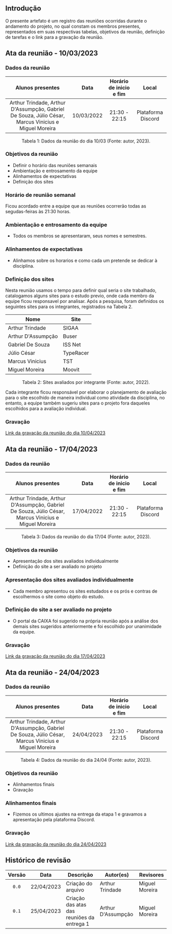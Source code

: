 ## Introdução

O presente artefato é um registro das reuniões ocorridas durante o andamento do projeto, no qual constam os membros presentes, representados em suas respectivas tabelas, objetivos da reunião, definição de tarefas e o link para a gravação da reunião.

## Ata da reunião - 10/03/2023

### Dados da reunião

|                                    Alunos presentes                                     |    Data    | Horário de inicio e fim |      Local       |
| :-------------------------------------------------------------------------------------: | :--------: | :---------------------: | :--------------: |
| Arthur Trindade, Arthur D'Assumpção, Gabriel De Souza, Júlio César, Marcus Vinicius e Miguel Moreira | 10/03/2022 | 21:30 - 22:15 | Plataforma Discord |

<div style="text-align: center">
<p> Tabela 1: Dados da reunião do dia 10/03 (Fonte: autor, 2023). </p>
</div>

### Objetivos da reunião

- Definir o horário das reuniões semanais
- Ambientação e entrosamento da equipe 
- Alinhamentos de expectativas
- Definição dos sites 

### Horário de reunião semanal

Ficou acordado entre a equipe que as reuniões ocorrerão todas as segudas-feiras às 21:30 horas.

### Ambientação e entrosamento da equipe

- Todos os membros se apresentaram, seus nomes e semestres.

### Alinhamentos de expectativas

- Alinhamos sobre os horarios e como cada um pretende se dedicar à disciplina. 

### Definição dos sites 

Nesta reunião usamos o tempo para definir qual seria o site trabalhado, catalogamos alguns sites para o estudo previo, onde cada membro da equipe ficou responsavel por analisar. Após a pesquisa, foram definidos os seguintes sites para os integrantes, registrados na Tabela 2.

| Nome          | Site               |
| ------------- | ------------------ |
| Arthur Trindade             | SIGAA              | 
| Arthur D'Assumpção          | Buser              |
| Gabriel De Souza     | ISS Net            |
| Júlio César                    | TypeRacer          |
| Marcus Vinicius         | TST                |
| Miguel Moreira  | Moovit             |

<div style="text-align: center">
<p> Tabela 2: Sites avaliados por integrante (Fonte: autor, 2022). </p>
</div>

Cada integrante ficou responsável por elaborar o planejamento de avaliação para o site escolhido de maneira individual como atividade da disciplina, no entanto, a equipe também sugeriu sites para o projeto fora daqueles escolhidos para a avaliação individual.

### Gravação

[Link da gravação da reunião do dia 10/04/2023](https://youtu.be/DFTasf2HS80)



## Ata da reunião - 17/04/2023

### Dados da reunião

|                                    Alunos presentes                                     |    Data    | Horário de inicio e fim |      Local       |
| :-------------------------------------------------------------------------------------: | :--------: | :---------------------: | :--------------: |
| Arthur Trindade, Arthur D'Assumpção, Gabriel De Souza, Júlio César, Marcus Vinicius e Miguel Moreira | 17/04/2022 | 21:30 - 22:15 | Plataforma Discord |

<div style="text-align: center">
<p> Tabela 3: Dados da reunião do dia 17/04 (Fonte: autor, 2023). </p>
</div>

### Objetivos da reunião
-  Apresentação dos sites avaliados individualmente
-  Definição do site a ser avaliado no projeto  

### Apresentação dos sites avaliados individualmente
- Cada membro apresentou os sites estudados e os prós e contras de escolhermos o site como objeto do estudo.

###  Definição do site a ser avaliado no projeto  
- O portal da CAIXA foi sugerido na própria reunião após a análise dos demais sites sugeridos anteriormente e foi escolhido por unanimidade da equipe.

### Gravação

[Link da gravação da reunião do dia 17/04/2023](https://www.youtube.com/watch?v=5aCm4Fn3WVA)



## Ata da reunião - 24/04/2023

### Dados da reunião

|                                    Alunos presentes                                     |    Data    | Horário de inicio e fim |      Local       |
| :-------------------------------------------------------------------------------------: | :--------: | :---------------------: | :--------------: |
| Arthur Trindade, Arthur D'Assumpção, Gabriel De Souza, Júlio César, Marcus Vinicius e Miguel Moreira | 24/04/2023 | 21:30 - 22:15 | Plataforma Discord |

<div style="text-align: center">
<p> Tabela 4: Dados da reunião do dia 24/04 (Fonte: autor, 2023). </p>
</div>

### Objetivos da reunião
-  Alinhamentos finais
-  Gravação

### Alinhamentos finais
- Fizemos os ultimos ajustes na entrega da etapa 1 e gravamos a apresentação pela plataforma Discord.

### Gravação

[Link da gravação da reunião do dia 24/04/2023](https://youtu.be/HTT_8Qk3hh0)



## Histórico de revisão

| Versão     | Data        | Descrição            | Autor(es)                          | Revisores  |
| :--------: | :---------: | -------------------- | ---------------------------------- | ---------- |
| `0.0`      |  22/04/2023 | Criação do arquivo   | Arthur Trindade           | Miguel Moreira |
| `0.1`      |  25/04/2023 | Criação das atas das reuniões da entrega 1 | Arthur D'Assumpção | Miguel Moreira |



